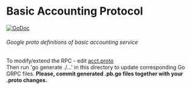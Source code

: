 # Basic Accounting Protocol

[![GoDoc](https://godoc.org/github.com/magma/accounting?status.svg)](https://godoc.org/github.com/emakeev/base_acct)

###### Google proto definitions of basic accounting service

To modify/extend the RPC - edit [acct.proto](https://github.com/emakeev/base_acct/blob/master/protos/acct.proto)
<br/>Then run 'go generate ./...' in this directory to update corresponding Go GRPC files.
<b/>Please, commit generated .pb.go files together with your .proto changes.
